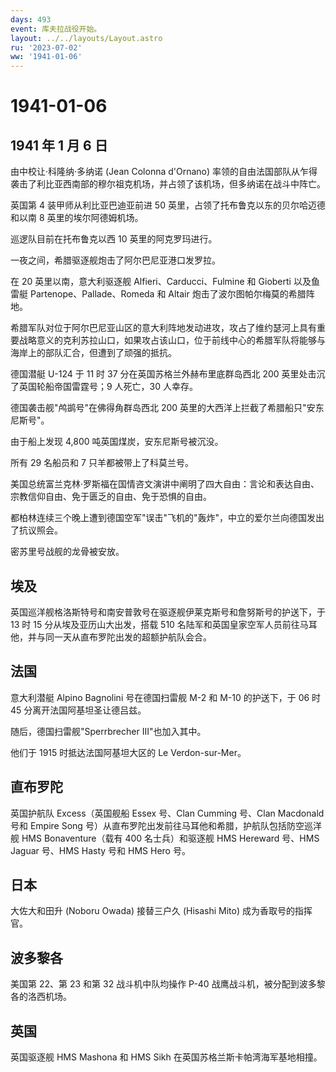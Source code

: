 ```yaml
---
days: 493
event: 库夫拉战役开始。
layout: ../../layouts/Layout.astro
ru: '2023-07-02'
ww: '1941-01-06'
---
```


# 1941-01-06

## 1941 年 1 月 6 日

由中校让·科隆纳·多纳诺 (Jean Colonna d\'Ornano)
率领的自由法国部队从乍得袭击了利比亚西南部的穆尔祖克机场，并占领了该机场，但多纳诺在战斗中阵亡。

英国第 4 装甲师从利比亚巴迪亚前进 50
英里，占领了托布鲁克以东的贝尔哈迈德和以南 8 英里的埃尔阿德姆机场。

巡逻队目前在托布鲁克以西 10 英里的阿克罗玛进行。

一夜之间，希腊驱逐舰炮击了阿尔巴尼亚港口发罗拉。

在 20 英里以南，意大利驱逐舰 Alfieri、Carducci、Fulmine 和 Gioberti
以及鱼雷艇 Partenope、Pallade、Romeda 和 Altair
炮击了波尔图帕尔梅莫的希腊阵地。

希腊军队对位于阿尔巴尼亚山区的意大利阵地发动进攻，攻占了维约瑟河上具有重要战略意义的克利苏拉山口，如果攻占该山口，位于前线中心的希腊军队将能够与海岸上的部队汇合，但遭到了顽强的抵抗。

德国潜艇 U-124 于 11 时 37 分在英国苏格兰外赫布里底群岛西北 200
英里处击沉了英国轮船帝国雷霆号；9 人死亡，30 人幸存。

德国袭击舰"鸬鹚号"在佛得角群岛西北 200
英里的大西洋上拦截了希腊船只"安东尼斯号"。

由于船上发现 4,800 吨英国煤炭，安东尼斯号被沉没。

所有 29 名船员和 7 只羊都被带上了科莫兰号。

美国总统富兰克林·罗斯福在国情咨文演讲中阐明了四大自由：言论和表达自由、宗教信仰自由、免于匮乏的自由、免于恐惧的自由。

都柏林连续三个晚上遭到德国空军"误击"飞机的"轰炸"，中立的爱尔兰向德国发出了抗议照会。

密苏里号战舰的龙骨被安放。

## 埃及

英国巡洋舰格洛斯特号和南安普敦号在驱逐舰伊莱克斯号和詹努斯号的护送下，于
13 时 15 分从埃及亚历山大出发，搭载 510
名陆军和英国皇家空军人员前往马耳他，并与同一天从直布罗陀出发的超额护航队会合。

## 法国

意大利潜艇 Alpino Bagnolini 号在德国扫雷舰 M-2 和 M-10 的护送下，于 06
时 45 分离开法国阿基坦圣让德吕兹。

随后，德国扫雷舰"Sperrbrecher III"也加入其中。

他们于 1915 时抵达法国阿基坦大区的 Le Verdon-sur-Mer。

## 直布罗陀

英国护航队 Excess（英国舰船 Essex 号、Clan Cumming 号、Clan Macdonald
号和 Empire Song
号）从直布罗陀出发前往马耳他和希腊，护航队包括防空巡洋舰 HMS
Bonaventure（载有 400 名士兵）和驱逐舰 HMS Hereward 号、HMS Jaguar
号、HMS Hasty 号和 HMS Hero 号。

## 日本

大佐大和田升 (Noboru Owada) 接替三户久 (Hisashi Mito)
成为香取号的指挥官。

## 波多黎各

美国第 22、第 23 和第 32 战斗机中队均操作 P-40
战鹰战斗机，被分配到波多黎各的洛西机场。

## 英国

英国驱逐舰 HMS Mashona 和 HMS Sikh 在英国苏格兰斯卡帕湾海军基地相撞。